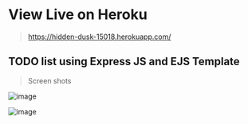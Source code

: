 # View Live on Heroku 
> https://hidden-dusk-15018.herokuapp.com/

## TODO list using Express JS and EJS Template

>Screen shots

![image](https://user-images.githubusercontent.com/52199294/82618481-d5399b00-9bf0-11ea-834f-dce5438cf297.png)


![image](https://user-images.githubusercontent.com/52199294/82618517-ec788880-9bf0-11ea-958d-8b41b94ee2d6.png)
